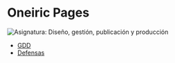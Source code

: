 # Oneiric Pages

<img src="https://img.shields.io/badge/Asignatura-Diseño,_gestión,_publicación_y_producción-D16666?style=for-the-badge" alt="Asignatura: Diseño, gestión, publicación y producción">

- [GDD](GDD.md)
- [Defensas](defense.md)